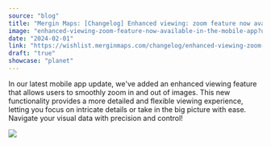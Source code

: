 ```yaml
---
source: "blog"
title: "Mergin Maps: [Changelog] Enhanced viewing: zoom feature now available in the mobile app"
image: "enhanced-viewing-zoom-feature-now-available-in-the-mobile-app?utm_source=qgis."
date: "2024-02-01"
link: "https://wishlist.merginmaps.com/changelog/enhanced-viewing-zoom-feature-now-available-in-the-mobile-app?utm_source=qgis"
draft: "true"
showcase: "planet"
---
```


<p>In our latest mobile app update, we've added an enhanced viewing feature that allows users to smoothly zoom in and out of images. This new functionality provides a more detailed and flexible viewing experience, letting you focus on intricate details or take in the big picture with ease. Navigate your visual data with precision and control!</p><img src="https://vault.featureos.app/uploads/attachment/upload/thumb-e64e44810b242ba9627d61b042e4b4f0.gif" /><p></p><p></p><p></p>
